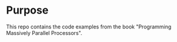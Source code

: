# Purpose

This repo contains the code examples from the book "Programming Massively Parallel Processors".
